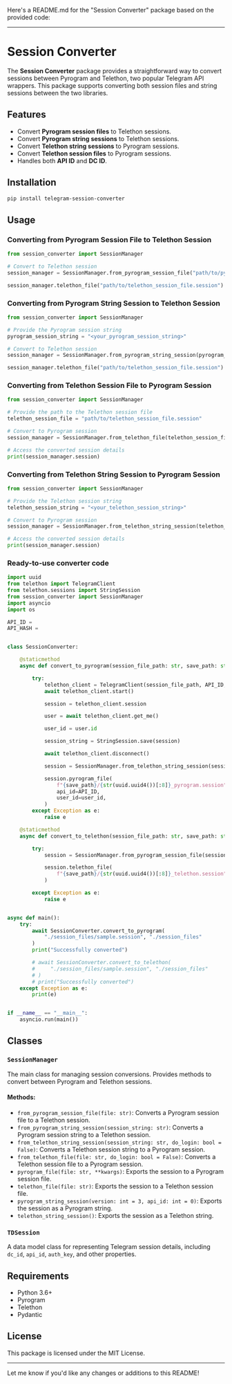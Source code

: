 Here's a README.md for the "Session Converter" package based on the provided code:

---

# Session Converter

The **Session Converter** package provides a straightforward way to convert sessions between Pyrogram and Telethon, two popular Telegram API wrappers. This package supports converting both session files and string sessions between the two libraries.

## Features

- Convert **Pyrogram session files** to Telethon sessions.
- Convert **Pyrogram string sessions** to Telethon sessions.
- Convert **Telethon string sessions** to Pyrogram sessions.
- Convert **Telethon session files** to Pyrogram sessions.
- Handles both **API ID** and **DC ID**.

## Installation

```bash
pip install telegram-session-converter
```

## Usage

### Converting from Pyrogram Session File to Telethon Session

```python
from session_converter import SessionManager

# Convert to Telethon session
session_manager = SessionManager.from_pyrogram_session_file("path/to/pyrogram_session_file.session")

session_manager.telethon_file("path/to/telethon_session_file.session")
```

### Converting from Pyrogram String Session to Telethon Session

```python
from session_converter import SessionManager

# Provide the Pyrogram session string
pyrogram_session_string = "<your_pyrogram_session_string>"

# Convert to Telethon session
session_manager = SessionManager.from_pyrogram_string_session(pyrogram_session_string)

session_manager.telethon_file("path/to/telethon_session_file.session")
```

### Converting from Telethon Session File to Pyrogram Session

```python
from session_converter import SessionManager

# Provide the path to the Telethon session file
telethon_session_file = "path/to/telethon_session_file.session"

# Convert to Pyrogram session
session_manager = SessionManager.from_telethon_file(telethon_session_file)

# Access the converted session details
print(session_manager.session)
```

### Converting from Telethon String Session to Pyrogram Session

```python
from session_converter import SessionManager

# Provide the Telethon session string
telethon_session_string = "<your_telethon_session_string>"

# Convert to Pyrogram session
session_manager = SessionManager.from_telethon_string_session(telethon_session_string)

# Access the converted session details
print(session_manager.session)
```

### Ready-to-use converter code

```python
import uuid
from telethon import TelegramClient
from telethon.sessions import StringSession
from session_converter import SessionManager
import asyncio
import os

API_ID = 
API_HASH = 


class SessionConverter:

    @staticmethod
    async def convert_to_pyrogram(session_file_path: str, save_path: str = "."):

        try:
            telethon_client = TelegramClient(session_file_path, API_ID, API_HASH)
            await telethon_client.start()

            session = telethon_client.session

            user = await telethon_client.get_me()

            user_id = user.id

            session_string = StringSession.save(session)

            await telethon_client.disconnect()

            session = SessionManager.from_telethon_string_session(session_string)

            session.pyrogram_file(
                f"{save_path}/{str(uuid.uuid4())[:8]}_pyrogram.session",
                api_id=API_ID,
                user_id=user_id,
            )
        except Exception as e:
            raise e

    @staticmethod
    async def convert_to_telethon(session_file_path: str, save_path: str = "."):

        try:
            session = SessionManager.from_pyrogram_session_file(session_file_path)

            session.telethon_file(
                f"{save_path}/{str(uuid.uuid4())[:8]}_telethon.session"
            )

        except Exception as e:
            raise e


async def main():
    try:
        await SessionConverter.convert_to_pyrogram(
            "./session_files/sample.session", "./session_files"
        )
        print("Successfully converted")

        # await SessionConverter.convert_to_telethon(
        #     "./session_files/sample.session", "./session_files"
        # )
        # print("Successfully converted")
    except Exception as e:
        print(e)


if __name__ == "__main__":
    asyncio.run(main())

```


## Classes

### `SessionManager`

The main class for managing session conversions. Provides methods to convert between Pyrogram and Telethon sessions.

#### Methods:
- `from_pyrogram_session_file(file: str)`: Converts a Pyrogram session file to a Telethon session.
- `from_pyrogram_string_session(session_string: str)`: Converts a Pyrogram session string to a Telethon session.
- `from_telethon_string_session(session_string: str, do_login: bool = False)`: Converts a Telethon session string to a Pyrogram session.
- `from_telethon_file(file: str, do_login: bool = False)`: Converts a Telethon session file to a Pyrogram session.
- `pyrogram_file(file: str, **kwargs)`: Exports the session to a Pyrogram session file.
- `telethon_file(file: str)`: Exports the session to a Telethon session file.
- `pyrogram_string_session(version: int = 3, api_id: int = 0)`: Exports the session as a Pyrogram string.
- `telethon_string_session()`: Exports the session as a Telethon string.

### `TDSession`

A data model class for representing Telegram session details, including `dc_id`, `api_id`, `auth_key`, and other properties.

## Requirements

- Python 3.6+
- Pyrogram
- Telethon
- Pydantic

## License

This package is licensed under the MIT License.

---

Let me know if you'd like any changes or additions to this README!